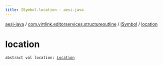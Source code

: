 ```yaml
---
title: ISymbol.location - aesi-java
---
```


[aesi-java](../../index.html) / [com.virtlink.editorservices.structureoutline](../index.html) / [ISymbol](index.html) / [location](.)

# location

`abstract val location: `[`Location`](../../com.virtlink.editorservices/-location/index.html)